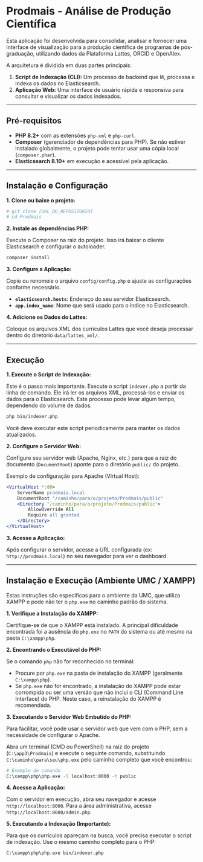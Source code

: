 # Prodmais - Análise de Produção Científica

Esta aplicação foi desenvolvida para consolidar, analisar e fornecer uma interface de visualização para a produção científica de programas de pós-graduação, utilizando dados da Plataforma Lattes, ORCID e OpenAlex.

A arquitetura é dividida em duas partes principais:
1.  **Script de Indexação (CLI):** Um processo de backend que lê, processa e indexa os dados no Elasticsearch.
2.  **Aplicação Web:** Uma interface de usuário rápida e responsiva para consultar e visualizar os dados indexados.

---

## Pré-requisitos

- **PHP 8.2+** com as extensões `php-xml` e `php-curl`.
- **Composer** (gerenciador de dependências para PHP). Se não estiver instalado globalmente, o projeto pode tentar usar uma cópia local (`composer.phar`).
- **Elasticsearch 8.10+** em execução e acessível pela aplicação.

---

## Instalação e Configuração

**1. Clone ou baixe o projeto:**

```bash
# git clone [URL_DO_REPOSITORIO]
# cd Prodmais
```

**2. Instale as dependências PHP:**

Execute o Composer na raiz do projeto. Isso irá baixar o cliente Elasticsearch e configurar o autoloader.

```bash
composer install
```

**3. Configure a Aplicação:**

Copie ou renomeie o arquivo `config/config.php` e ajuste as configurações conforme necessário.

- **`elasticsearch.hosts`**: Endereço do seu servidor Elasticsearch.
- **`app.index_name`**: Nome que será usado para o índice no Elasticsearch.

**4. Adicione os Dados do Lattes:**

Coloque os arquivos XML dos currículos Lattes que você deseja processar dentro do diretório `data/lattes_xml/`.

---

## Execução

**1. Execute o Script de Indexação:**

Este é o passo mais importante. Execute o script `indexer.php` a partir da linha de comando. Ele irá ler os arquivos XML, processá-los e enviar os dados para o Elasticsearch. Este processo pode levar algum tempo, dependendo do volume de dados.

```bash
php bin/indexer.php
```

Você deve executar este script periodicamente para manter os dados atualizados.

**2. Configure o Servidor Web:**

Configure seu servidor web (Apache, Nginx, etc.) para que a raiz do documento (`DocumentRoot`) aponte para o diretório `public/` do projeto.

Exemplo de configuração para Apache (Virtual Host):

```apache
<VirtualHost *:80>
    ServerName prodmais.local
    DocumentRoot "/caminho/para/o/projeto/Prodmais/public"
    <Directory "/caminho/para/o/projeto/Prodmais/public">
        AllowOverride All
        Require all granted
    </Directory>
</VirtualHost>
```

**3. Acesse a Aplicação:**

Após configurar o servidor, acesse a URL configurada (ex: `http://prodmais.local`) no seu navegador para ver o dashboard.

---

## Instalação e Execução (Ambiente UMC / XAMPP)

Estas instruções são específicas para o ambiente da UMC, que utiliza XAMPP e pode não ter o `php.exe` no caminho padrão do sistema.

**1. Verifique a Instalação do XAMPP:**

Certifique-se de que o XAMPP está instalado. A principal dificuldade encontrada foi a ausência do `php.exe` no `PATH` do sistema ou até mesmo na pasta `C:\xampp\php`.

**2. Encontrando o Executável do PHP:**

Se o comando `php` não for reconhecido no terminal:
- Procure por `php.exe` na pasta de instalação do XAMPP (geralmente `C:\xampp\php`).
- Se `php.exe` não for encontrado, a instalação do XAMPP pode estar corrompida ou ser uma versão que não inclui o CLI (Command Line Interface) do PHP. Neste caso, a reinstalação do XAMPP é recomendada.

**3. Executando o Servidor Web Embutido do PHP:**

Para facilitar, você pode usar o servidor web que vem com o PHP, sem a necessidade de configurar o Apache.

Abra um terminal (CMD ou PowerShell) na raiz do projeto (`C:\app3\Prodmais`) e execute o seguinte comando, substituindo `C:\caminho\para\seu\php.exe` pelo caminho completo que você encontrou:

```bash
# Exemplo de comando
C:\xampp\php\php.exe -S localhost:8000 -t public
```

**4. Acesse a Aplicação:**

Com o servidor em execução, abra seu navegador e acesse `http://localhost:8000`.
Para a área administrativa, acesse `http://localhost:8000/admin.php`.

**5. Executando a Indexação (Importante):**

Para que os currículos apareçam na busca, você precisa executar o script de indexação. Use o mesmo caminho completo para o PHP:

```bash
C:\xampp\php\php.exe bin/indexer.php
```